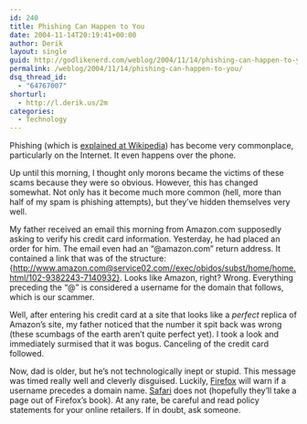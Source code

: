 ```yaml
---
id: 240
title: Phishing Can Happen to You
date: 2004-11-14T20:19:41+00:00
author: Derik
layout: single
guid: http://godlikenerd.com/weblog/2004/11/14/phishing-can-happen-to-you/
permalink: /weblog/2004/11/14/phishing-can-happen-to-you/
dsq_thread_id:
  - "64767007"
shorturl:
  - http://l.derik.us/2m
categories:
  - Technology
---
```

Phishing (which is [explained at Wikipedia](http://en.wikipedia.org/wiki/Phishing)) has become very commonplace, particularly on the Internet. It even happens over the phone.

Up until this morning, I thought only morons became the victims of these scams because they were so obvious. However, this has changed somewhat. Not only has it become much more common (hell, more than half of my spam is phishing attempts), but they&#8217;ve hidden themselves very well.

My father received an email this morning from Amazon.com supposedly asking to verify his credit card information. Yesterday, he had placed an order for him. The email even had an &#8220;@amazon.com&#8221; return address. It contained a link that was of the structure: {http://www.amazon.com@service02.com//exec/obidos/subst/home/home.html/102-9382243-7140932}. Looks like Amazon, right? Wrong. Everything preceding the &#8220;@&#8221; is considered a username for the domain that follows, which is our scammer.

Well, after entering his credit card at a site that looks like a _perfect_ replica of Amazon&#8217;s site, my father noticed that the number it spit back was wrong (these scumbags of the earth aren&#8217;t quite perfect yet). I took a look and immediately surmised that it was bogus. Canceling of the credit card followed.

Now, dad is older, but he&#8217;s not technologically inept or stupid. This message was timed really well and cleverly disguised. Luckily, [Firefox](http://wpsecurity.org/16/firefox-add-ons-for-web-developers-designers) will warn if a username precedes a domain name. [Safari](http://www.igroupmac.org/tag/safari) does not (hopefully they&#8217;ll take a page out of Firefox&#8217;s book). At any rate, be careful and read policy statements for your online retailers. If in doubt, ask someone.
